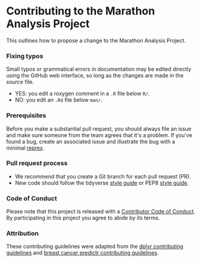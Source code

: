 # Contributing to the Marathon Analysis Project

This outlines how to propose a change to the Marathon Analysis Project. 

### Fixing typos

Small typos or grammatical errors in documentation may be edited directly using the GitHub web interface, so long as the changes are made in the _source_ file.

*  YES: you edit a roxygen comment in a `.R` file below `R/`.
*  NO: you edit an `.Rd` file below `man/`.

### Prerequisites

Before you make a substantial pull request, you should always file an issue and make sure someone from the team agrees that it's a problem. If you've found a bug, create an associated issue and illustrate the bug with a minimal [reprex](https://www.tidyverse.org/help/#reprex).

### Pull request process

*  We recommend that you create a Git branch for each pull request (PR).  
*  New code should follow the tidyverse [style guide](http://style.tidyverse.org) or PEP8 [style guide](https://www.python.org/dev/peps/pep-0008/).

### Code of Conduct

Please note that this project is released with a [Contributor Code of Conduct](CODE_OF_CONDUCT.md). By participating in this project you agree to abide by its terms.

### Attribution
These contributing guidelines were adapted from the [dplyr contributing guidelines](https://github.com/tidyverse/dplyr/blob/master/.github/CONTRIBUTING.md) and [breast cancer predictr contributing guidelines](https://github.com/ttimbers/breast_cancer_predictor_py/blob/main/CONTRIBUTING.md).